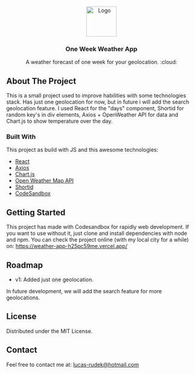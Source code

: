 <br />
<p align="center">
  
  <img src="https://www.shareicon.net/data/2016/11/15/853162_sun_512x512.png" alt="Logo" width="80" height="80" />

  <h3 align="center">One Week Weather App</h3>

  <p align="center">
    A weather forecast of one week for your geolocation. :cloud:
  </p>

## About The Project

This is a small project used to improve habilities with some technologies stack. Has just one geolocation for now, but in future i will add the search geolocation feature. I used React for the "days" component, Shortid for random key's in div elements, Axios + OpenWeather API for data and Chart.js to show temperature over the day.

### Built With

This project as build with JS and this awesome technologies:

- [React](https://www.npmjs.com/package/react)
- [Axios](https://www.npmjs.com/package/axios)
- [Chart.js](https://www.chartjs.org/)
- [Open Weather Map API](https://openweathermap.org/api)
- [Shortid](https://www.npmjs.com/package/shortid)
- [CodeSandbox](https://codesandbox.io/)

## Getting Started

This project has made with Codesandbox for rapidly web development. If you want to use without it, just clone and install dependencies with node and npm. You can check the project online (with my local city for a while) on: https://weather-app-h25pc59me.vercel.app/

## Roadmap

- v1: Added just one geolocation.

In future development, we will add the search feature for more geolocations.

## License

Distributed under the MIT License.

## Contact

Feel free to contact me at: lucas-rudek@hotmail.com
